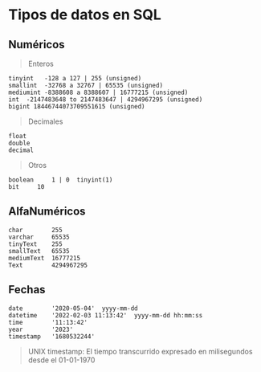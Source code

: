 # Tipos de datos en SQL

## Numéricos

> Enteros

    tinyint   -128 a 127 | 255 (unsigned)  
    smallint  -32768 a 32767 | 65535 (unsigned)  
    mediumint -8388608 a 8388607 | 16777215 (unsigned)   
    int  -2147483648 to 2147483647 | 4294967295 (unsigned)   
    bigint 18446744073709551615 (unsigned)     

> Decimales
 
    float  
    double  
    decimal   

> Otros 

    boolean     1 | 0  tinyint(1)  
    bit     10  

## AlfaNuméricos

    char        255  
    varchar     65535  
    tinyText    255  
    smallText   65535  
    mediumText  16777215  
    Text        4294967295  

## Fechas

    date        '2020-05-04'  yyyy-mm-dd    
    datetime    '2022-02-03 11:13:42'  yyyy-mm-dd hh:mm:ss  
    time        '11:13:42'   
    year        '2023'   
    timestamp   '1680532244'  

> UNIX timestamp: El tiempo transcurrido expresado en milisegundos desde el 01-01-1970  